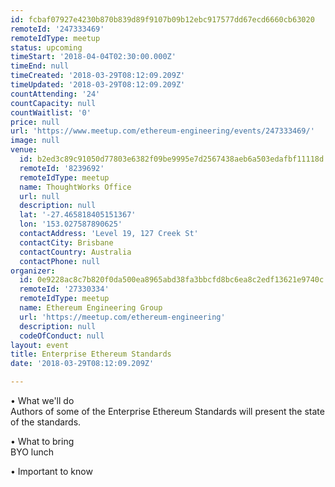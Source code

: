 ```yaml
---
id: fcbaf07927e4230b870b839d89f9107b09b12ebc917577dd67ecd6660cb63020
remoteId: '247333469'
remoteIdType: meetup
status: upcoming
timeStart: '2018-04-04T02:30:00.000Z'
timeEnd: null
timeCreated: '2018-03-29T08:12:09.209Z'
timeUpdated: '2018-03-29T08:12:09.209Z'
countAttending: '24'
countCapacity: null
countWaitlist: '0'
price: null
url: 'https://www.meetup.com/ethereum-engineering/events/247333469/'
image: null
venue:
  id: b2ed3c89c91050d77803e6382f09be9995e7d2567438aeb6a503edafbf11118d
  remoteId: '8239692'
  remoteIdType: meetup
  name: ThoughtWorks Office
  url: null
  description: null
  lat: '-27.465818405151367'
  lon: '153.027587890625'
  contactAddress: 'Level 19, 127 Creek St'
  contactCity: Brisbane
  contactCountry: Australia
  contactPhone: null
organizer:
  id: 0e9228ac8c7b820f0da500ea8965abd38fa3bbcfd8bc6ea8c2edf13621e9740c
  remoteId: '27330334'
  remoteIdType: meetup
  name: Ethereum Engineering Group
  url: 'https://meetup.com/ethereum-engineering'
  description: null
  codeOfConduct: null
layout: event
title: Enterprise Ethereum Standards
date: '2018-03-29T08:12:09.209Z'

---
```

<p>• What we'll do<br/>Authors of some of the Enterprise Ethereum Standards will present the state of the standards.</p> <p>• What to bring<br/>BYO lunch</p> <p>• Important to know</p>
